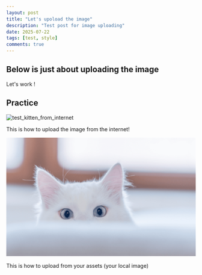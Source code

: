 ```yaml
---
layout: post
title: "Let's upoload the image"
description: "Test post for image uploading"
date: 2025-07-22
tags: [test, style]
comments: true
---
```


Below is just about uploading the image
---
Let's work !


## Practice

![test_kitten_from_internet](https://www.breatheazy.co.uk/wp-content/uploads/2023/09/Untitled-design-35-1080x675.png)

This is how to upload the image from the internet!

![test_kitten](https://github.com/Nghi03/paper-jekyll-theme/blob/master/assets/images/cat.png)

This is how to upload from your assets (your local image)

